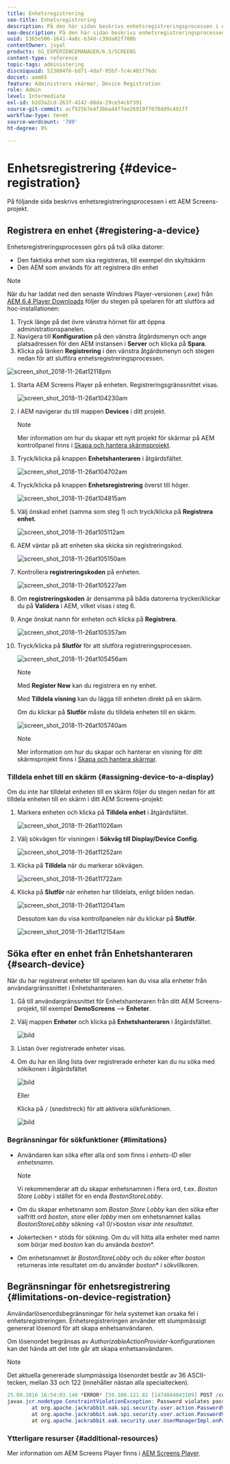 ```yaml
---
title: Enhetsregistrering
seo-title: Enhetsregistrering
description: På den här sidan beskrivs enhetsregistreringsprocessen i ett AEM Screens-projekt.
seo-description: På den här sidan beskrivs enhetsregistreringsprocessen i ett AEM Screens-projekt.
uuid: 5365e506-1641-4a0c-b34d-c39da02f700b
contentOwner: jsyal
products: SG_EXPERIENCEMANAGER/6.5/SCREENS
content-type: reference
topic-tags: administering
discoiquuid: 523084f6-bd71-4daf-95b7-fc4c481f76dc
docset: aem65
feature: Administrera skärmar, Device Registration
role: Admin
level: Intermediate
exl-id: b2d3a2cd-263f-4142-80da-29ce54cbf391
source-git-commit: acf925b7e4f3bba44ffee26919f7078dd9c491ff
workflow-type: tm+mt
source-wordcount: '789'
ht-degree: 0%

---
```


# Enhetsregistrering {#device-registration}

På följande sida beskrivs enhetsregistreringsprocessen i ett AEM Screens-projekt.

## Registrera en enhet {#registering-a-device}

Enhetsregistreringsprocessen görs på två olika datorer:

* Den faktiska enhet som ska registreras, till exempel din skyltskärm
* Den AEM som används för att registrera din enhet

>[!NOTE]
>
>När du har laddat ned den senaste Windows Player-versionen (*.exe*) från [AEM 6.4 Player Downloads](https://download.macromedia.com/screens/) följer du stegen på spelaren för att slutföra ad hoc-installationen:
>
>1. Tryck länge på det övre vänstra hörnet för att öppna administrationspanelen.
>1. Navigera till **Konfiguration** på den vänstra åtgärdsmenyn och ange platsadressen för den AEM instansen i **Server** och klicka på **Spara**.
>1. Klicka på länken **Registrering** i den vänstra åtgärdsmenyn och stegen nedan för att slutföra enhetsregistreringsprocessen.

>



![screen_shot_2018-11-26at12118pm](assets/screen_shot_2018-11-26at12118pm.png)

1. Starta AEM Screens Player på enheten. Registreringsgränssnittet visas.

   ![screen_shot_2018-11-26at104230am](assets/screen_shot_2018-11-26at104230am.png)

1. I AEM navigerar du till mappen **Devices** i ditt projekt.

   >[!NOTE]
   >
   >Mer information om hur du skapar ett nytt projekt för skärmar på AEM kontrollpanel finns i [Skapa och hantera skärmsprojekt](creating-a-screens-project.md).

1. Tryck/klicka på knappen **Enhetshanteraren** i åtgärdsfältet.

   ![screen_shot_2018-11-26at104702am](assets/screen_shot_2018-11-26at104702am.png)

1. Tryck/klicka på knappen **Enhetsregistrering** överst till höger.

   ![screen_shot_2018-11-26at104815am](assets/screen_shot_2018-11-26at104815am.png)

1. Välj önskad enhet (samma som steg 1) och tryck/klicka på **Registrera enhet**.

   ![screen_shot_2018-11-26at105112am](assets/screen_shot_2018-11-26at105112am.png)

1. AEM väntar på att enheten ska skicka sin registreringskod.

   ![screen_shot_2018-11-26at105150am](assets/screen_shot_2018-11-26at105150am.png)

1. Kontrollera **registreringskoden** på enheten.

   ![screen_shot_2018-11-26at105227am](assets/screen_shot_2018-11-26at105227am.png)

1. Om **registreringskoden** är densamma på båda datorerna trycker/klickar du på **Validera** i AEM, vilket visas i steg 6.
1. Ange önskat namn för enheten och klicka på **Registrera**.

   ![screen_shot_2018-11-26at105357am](assets/screen_shot_2018-11-26at105357am.png)

1. Tryck/klicka på **Slutför** för att slutföra registreringsprocessen.

   ![screen_shot_2018-11-26at105456am](assets/screen_shot_2018-11-26at105456am.png)

   >[!NOTE]
   >
   >Med **Register New** kan du registrera en ny enhet.
   >
   >Med **Tilldela visning** kan du lägga till enheten direkt på en skärm.

   Om du klickar på **Slutför** måste du tilldela enheten till en skärm.

   ![screen_shot_2018-11-26at105740am](assets/screen_shot_2018-11-26at105740am.png)

   >[!NOTE]
   >
   >Mer information om hur du skapar och hanterar en visning för ditt skärmsprojekt finns i [Skapa och hantera skärmar](managing-displays.md).

### Tilldela enhet till en skärm {#assigning-device-to-a-display}

Om du inte har tilldelat enheten till en skärm följer du stegen nedan för att tilldela enheten till en skärm i ditt AEM Screens-projekt:

1. Markera enheten och klicka på **Tilldela enhet** i åtgärdsfältet.

   ![screen_shot_2018-11-26at11026am](assets/screen_shot_2018-11-26at111026am.png)

1. Välj sökvägen för visningen i **Sökväg till Display/Device Config**.

   ![screen_shot_2018-11-26at11252am](assets/screen_shot_2018-11-26at111252am.png)

1. Klicka på **Tilldela** när du markerar sökvägen.

   ![screen_shot_2018-11-26at11722am](assets/screen_shot_2018-11-26at111722am.png)

1. Klicka på **Slutför** när enheten har tilldelats, enligt bilden nedan.

   ![screen_shot_2018-11-26at112041am](assets/screen_shot_2018-11-26at112041am.png)

   Dessutom kan du visa kontrollpanelen när du klickar på **Slutför**.

   ![screen_shot_2018-11-26at112154am](assets/screen_shot_2018-11-26at112154am.png)

## Söka efter en enhet från Enhetshanteraren {#search-device}

När du har registrerat enheter till spelaren kan du visa alla enheter från användargränssnittet i Enhetshanteraren.

1. Gå till användargränssnittet för Enhetshanteraren från ditt AEM Screens-projekt, till exempel **DemoScreens** —> **Enheter**.

1. Välj mappen **Enheter** och klicka på **Enhetshanteraren** i åtgärdsfältet.

   ![bild](/help/user-guide/assets/device-manager/device-manager-1.png)

1. Listan över registrerade enheter visas.

1. Om du har en lång lista över registrerade enheter kan du nu söka med sökikonen i åtgärdsfältet

   ![bild](/help/user-guide/assets/device-manager/device-manager-2.png)

   Eller

   Klicka på `/` (snedstreck) för att aktivera sökfunktionen.

   ![bild](/help/user-guide/assets/device-manager/device-manager-3.png)


### Begränsningar för sökfunktioner {#limitations}

* Användaren kan söka efter alla ord som finns i *enhets-ID* eller *enhetsnamn*.

   >[!NOTE]
   >Vi rekommenderar att du skapar enhetsnamnen i flera ord, t.ex. *Boston Store Lobby* i stället för en enda *BostonStoreLobby*.

* Om du skapar enhetsnamn som *Boston Store Lobby* kan den söka efter valfritt ord *boston*, *store* eller *lobby* men om enhetsnamnet kallas *BostonStoreLobby* sökning &lt;a1 0/>boston *visar inte resultatet.*

* Jokertecken `*` stöds för sökning. Om du vill hitta alla enheter med namn som börjar med *boston* kan du använda *boston**.

* Om enhetsnamnet är *BostonStoreLobby* och du söker efter *boston* returneras inte resultatet om du använder *boston** i sökvillkoren.

## Begränsningar för enhetsregistrering {#limitations-on-device-registration}

Användarlösenordsbegränsningar för hela systemet kan orsaka fel i enhetsregistreringen. Enhetsregistreringen använder ett slumpmässigt genererat lösenord för att skapa enhetsanvändaren.

Om lösenordet begränsas av *AuthorizableActionProvider*-konfigurationen kan det hända att det inte går att skapa enhetsanvändaren.

>[!NOTE]
>
>Det aktuella genererade slumpmässiga lösenordet består av 36 ASCII-tecken, mellan 33 och 122 (innehåller nästan alla specialtecken).

```java
25.09.2016 16:54:03.140 *ERROR* [59.100.121.82 [1474844043109] POST /content/screens/svc/registration HTTP/1.1] com.adobe.cq.screens.device.registration.impl.RegistrationServlet Error during device registration
javax.jcr.nodetype.ConstraintViolationException: Password violates password constraint (^(?=.*\d).{7,9}$).
        at org.apache.jackrabbit.oak.spi.security.user.action.PasswordValidationAction.validatePassword(PasswordValidationAction.java:105)
        at org.apache.jackrabbit.oak.spi.security.user.action.PasswordValidationAction.onPasswordChange(PasswordValidationAction.java:76)
        at org.apache.jackrabbit.oak.security.user.UserManagerImpl.onPasswordChange(UserManagerImpl.java:308)
```

### Ytterligare resurser {#additional-resources}

Mer information om AEM Screens Player finns i [AEM Screens Player](working-with-screens-player.md).
